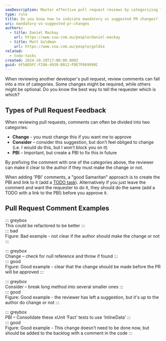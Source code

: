 ```yaml
---
seoDescription: Master effective pull request reviews by categorizing feedback into ‘Change,’ ‘Consider,’ and ‘PBI’ for clear, actionable guidance. Improve collaboration and streamline approvals with structured, prioritized comments
type: rule
title: Do you know how to indicate mandatory vs suggested PR changes?
uri: mandatory-vs-suggested-pr-changes
authors:
  - title: Daniel Mackay
    url: https://www.ssw.com.au/people/daniel-mackay
  - title: Matt Goldman
    url: https://www.ssw.com.au/people/goldie
related:
  - todo-tasks
created: 2024-10-28T17:00:00.000Z
guid: 6F5AE6FC-F29A-4938-B012-FDE7F669998C
---
```


When reviewing another developer's pull request, review comments can fall into a mix of categories. Some changes might be required, while others might be optional. Do you know the best way to tell the requester which is which?

<!--endintro-->

## Types of Pull Request Feedback

When reviewing pull requests, comments can often be divided into two categories:

* **Change** - you must change this if you want me to approve
* **Consider** – consider this suggestion, but don’t feel obliged to change (i.e. I would do this, but I won’t block you on it)
* **PBI** – Important, but create a PBI to fix this in future

By prefixing the comment with one of the categories above, the reviewer can make it clear to the author if they must make the change or not.

When adding 'PBI' comments, a "good Samaritan" approach is to create the PBI and link to it (add a [TODO task](https://www.ssw.com.au/rules/todo-tasks/)). Alternatively if you just leave the comment and want the requester to do it, they should do the same (add a TODO with a link to the PBI) before you approve it.

## Pull Request Comment Examples

::: greybox  
This could be refactored to be better
:::  
::: bad  
Figure: Bad example - not clear if the author should make the change or not
:::

::: greybox  
Change – check for null reference and throw if found
:::  
::: good  
Figure: Good example - clear that the change should be made before the PR will be approved
:::

::: greybox  
Consider – break long method into several smaller ones
:::  
::: good  
Figure: Good example - the reviewer has left a suggestion, but it's up to the author do change or not
:::

::: greybox  
PBI – Consolidate these xUnit ‘Fact’ tests to use ‘InlineData’
:::  
::: good  
Figure: Good example - This change doesn't need to be done now, but should be added to the backlog with a comment in the code
:::
